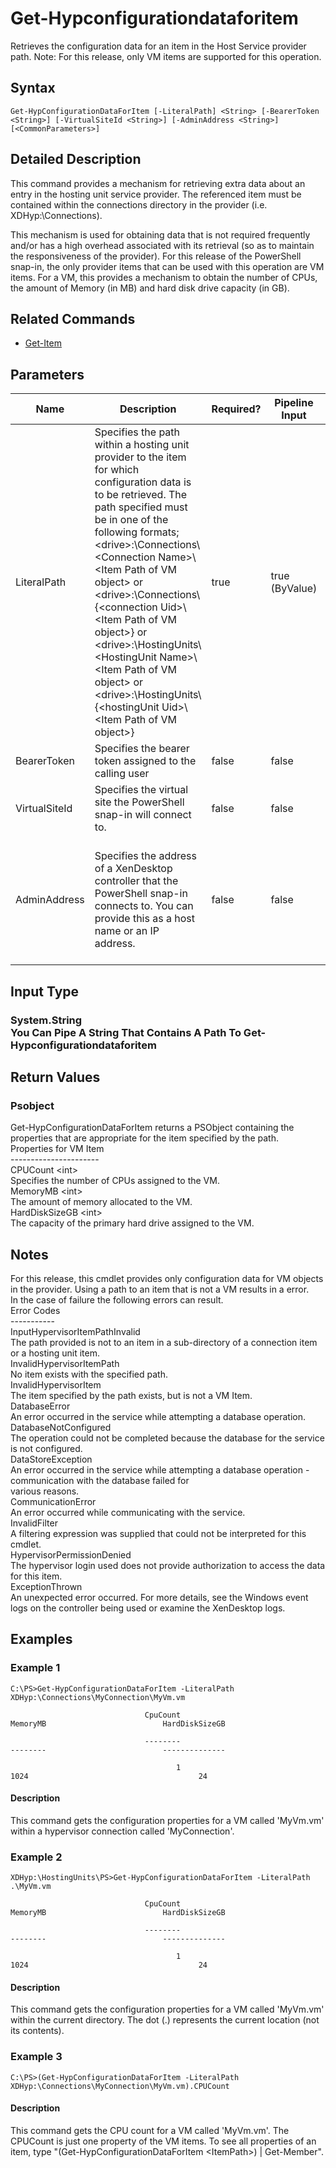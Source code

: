 ﻿
# Get-Hypconfigurationdataforitem
Retrieves the configuration data for an item in the Host Service provider path.  Note: For this release, only VM items are supported for this operation.
## Syntax
```
Get-HypConfigurationDataForItem [-LiteralPath] <String> [-BearerToken <String>] [-VirtualSiteId <String>] [-AdminAddress <String>] [<CommonParameters>]
```
## Detailed Description
This command provides a mechanism for retrieving extra data about an entry in the hosting unit service provider.  The referenced item must be contained within the connections directory in the provider (i.e. XDHyp:\\Connections).

This mechanism is used for obtaining data that is not required frequently and/or has a high overhead associated with its retrieval (so as to maintain the responsiveness of the provider). For this release of the PowerShell snap-in, the only provider items that can be used with this operation are VM items.  For a VM, this provides a mechanism to obtain the number of CPUs, the amount of Memory (in MB) and hard disk drive capacity (in GB).


## Related Commands

* [Get-Item](../Get-Item/)
## Parameters
| Name   | Description | Required? | Pipeline Input | Default Value |
| --- | --- | --- | --- | --- |
| LiteralPath | Specifies the path within a hosting unit provider to the item for which configuration data is to be retrieved. The path specified must be in one of the following formats; &lt;drive&gt;:\\Connections\\&lt;Connection Name&gt;\\&lt;Item Path of VM object&gt; or  &lt;drive&gt;:\\Connections\\{&lt;connection Uid&gt;\\&lt;Item Path of VM object&gt;} or &lt;drive&gt;:\\HostingUnits\\&lt;HostingUnit Name&gt;\\&lt;Item Path of VM object&gt; or  &lt;drive&gt;:\\HostingUnits\\{&lt;hostingUnit Uid&gt;\\&lt;Item Path of VM object&gt;} | true | true (ByValue) |  |
| BearerToken | Specifies the bearer token assigned to the calling user | false | false |  |
| VirtualSiteId | Specifies the virtual site the PowerShell snap-in will connect to. | false | false |  |
| AdminAddress | Specifies the address of a XenDesktop controller that the PowerShell snap-in connects to.  You can provide this as a host name or an IP address. | false | false | LocalHost. Once a value is provided by any cmdlet, this value becomes the default. |

## Input Type

### System.String<br>    You Can Pipe A String That Contains A Path To Get-Hypconfigurationdataforitem

## Return Values

### Psobject
Get-HypConfigurationDataForItem returns a PSObject containing the properties that are appropriate for the item specified by the path.<br>    Properties for VM Item<br>    ----------------------<br>    CPUCount &lt;int&gt;<br>        Specifies the number of CPUs assigned to the VM.<br>    MemoryMB &lt;int&gt;<br>        The amount of memory allocated to the VM.<br>    HardDiskSizeGB &lt;int&gt;<br>        The capacity of the primary hard drive assigned to the VM.
## Notes
For this release, this cmdlet provides only configuration data for VM objects in the provider.  Using a path to an item that is not a VM results in a error.<br>    In the case of failure the following errors can result.<br>    Error Codes<br>    -----------<br>    InputHypervisorItemPathInvalid<br>    The path provided is not to an item in a sub-directory of a connection item or a hosting unit item.<br>    InvalidHypervisorItemPath<br>    No item exists with the specified path.<br>    InvalidHypervisorItem<br>    The item specified by the path exists, but is not a VM Item.<br>    DatabaseError<br>    An error occurred in the service while attempting a database operation.<br>    DatabaseNotConfigured<br>    The operation could not be completed because the database for the service is not configured.<br>    DataStoreException<br>    An error occurred in the service while attempting a database operation - communication with the database failed for<br>    various reasons.<br>    CommunicationError<br>    An error occurred while communicating with the service.<br>    InvalidFilter<br>    A filtering expression was supplied that could not be interpreted for this cmdlet.<br>    HypervisorPermissionDenied<br>    The hypervisor login used does not provide authorization to access the data for this item.<br>    ExceptionThrown<br>    An unexpected error occurred.  For more details, see the Windows event logs on the controller being used or examine the XenDesktop logs.
## Examples

### Example 1
```
C:\PS>Get-HypConfigurationDataForItem -LiteralPath XDHyp:\Connections\MyConnection\MyVm.vm

                              CpuCount                                MemoryMB                          HardDiskSizeGB

                              --------                                --------                          --------------

                                     1                                    1024                                      24
```
#### Description
This command gets the configuration properties for a VM called 'MyVm.vm' within a hypervisor connection called 'MyConnection'.
### Example 2
```
XDHyp:\HostingUnits\PS>Get-HypConfigurationDataForItem -LiteralPath .\MyVm.vm

                              CpuCount                                MemoryMB                          HardDiskSizeGB

                              --------                                --------                          --------------

                                     1                                    1024                                      24
```
#### Description
This command gets the configuration properties for a VM called 'MyVm.vm' within the current directory.  The dot (.) represents the current location (not its contents).
### Example 3
```
C:\PS>(Get-HypConfigurationDataForItem -LiteralPath XDHyp:\Connections\MyConnection\MyVm.vm).CPUCount
```
#### Description
This command gets the CPU count for a VM called 'MyVm.vm'.  The CPUCount is just one property of the VM items.  To see all properties of an item, type "(Get-HypConfigurationDataForItem &lt;ItemPath&gt;) | Get-Member".
